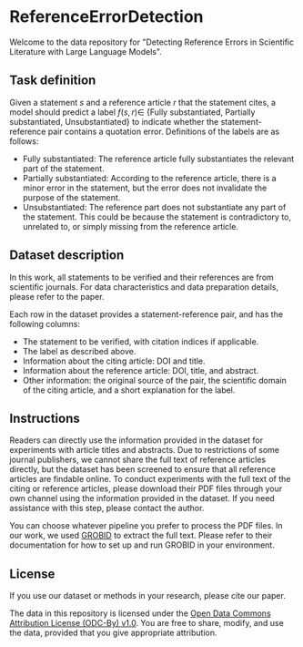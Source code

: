 # ReferenceErrorDetection

Welcome to the data repository for "Detecting Reference Errors in Scientific Literature with Large Language Models".

## Task definition

Given a statement $s$ and a reference article $r$ that the statement cites, a model should predict a label $f(s,r)\in$ \{Fully substantiated, Partially substantiated, Unsubstantiated\} to indicate whether the statement-reference pair contains a quotation error. Definitions of the labels are as follows:
- Fully substantiated: The reference article fully substantiates the relevant part of the statement.
- Partially substantiated: According to the reference article, there is a minor error in the statement, but the error does not invalidate the purpose of the statement.
- Unsubstantiated: The reference part does not substantiate any part of the statement. This could be because the statement is contradictory to, unrelated to, or simply missing from the reference article.

## Dataset description

In this work, all statements to be verified and their references are from scientific journals. For data characteristics and data preparation details, please refer to the paper.

Each row in the dataset provides a statement-reference pair, and has the following columns:
- The statement to be verified, with citation indices if applicable.
- The label as described above.
- Information about the citing article: DOI and title.
- Information about the reference article: DOI, title, and abstract.
- Other information: the original source of the pair, the scientific domain of the citing article, and a short explanation for the label.

## Instructions

Readers can directly use the information provided in the dataset for experiments with article titles and abstracts. Due to restrictions of some journal publishers, we cannot share the full text of reference articles directly, but the dataset has been screened to ensure that all reference articles are findable online. To conduct experiments with the full text of the citing or reference articles, please download their PDF files through your own channel using the information provided in the dataset. If you need assistance with this step, please contact the author.

You can choose whatever pipeline you prefer to process the PDF files. In our work, we used [GROBID](https://github.com/kermitt2/grobid) to extract the full text. Please refer to their documentation for how to set up and run GROBID in your environment.

## License

If you use our dataset or methods in your research, please cite our paper.

The data in this repository is licensed under the [Open Data Commons Attribution License (ODC-By) v1.0](https://opendatacommons.org/licenses/by/1-0/). You are free to share, modify, and use the data, provided that you give appropriate attribution.
